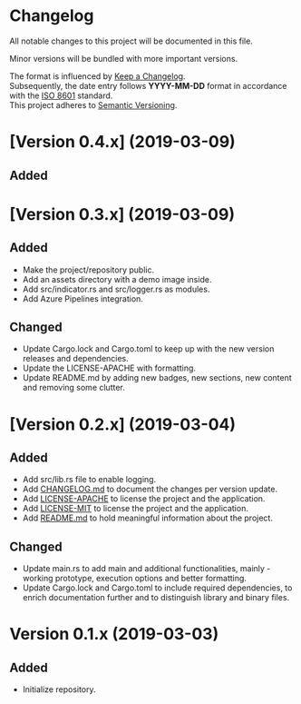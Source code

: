 # Changelog
All notable changes to this project will be documented in this file.

Minor versions will be bundled with more important versions.

The format is influenced by [Keep a Changelog](https://keepachangelog.com/en/1.0.0/). <br>
Subsequently, the date entry follows **YYYY-MM-DD** format  in accordance with the [ISO 8601](https://www.iso.org/iso-8601-date-and-time-format.html) standard. <br>
This project adheres to [Semantic Versioning](https://semver.org/spec/v2.0.0.html).

# [Version 0.4.x] (2019-03-09)
## Added

# [Version 0.3.x] (2019-03-09)
## Added
* Make the project/repository public.
* Add an assets directory with a demo image inside.
* Add src/indicator.rs and src/logger.rs as modules.
* Add Azure Pipelines integration.

## Changed
* Update Cargo.lock and Cargo.toml to keep up with the new version releases and dependencies.
* Update the LICENSE-APACHE with formatting.
* Update README.md by adding new badges, new sections, new content and removing some clutter.

# [Version 0.2.x] (2019-03-04)
## Added
* Add src/lib.rs file to enable logging.
* Add [CHANGELOG.md](CHANGELOG.md "Project's CHANGELOG.md file") to document the changes per version update.
* Add [LICENSE-APACHE](LICENSE-APACHE "Project's LICENSE-APACHE file") to license the project and the application.
* Add [LICENSE-MIT](LICENSE-MIT "Project's LICENSE-MIT file") to license the project and the application.
* Add [README.md](README.md "Project's README.md file") to hold meaningful information about the project.

## Changed
* Update main<span></span>.rs to add main and additional functionalities, mainly - working prototype, execution options and better formatting.
* Update Cargo.lock and Cargo.toml to include required dependencies, to enrich documentation further and to distinguish library and binary files.

# Version 0.1.x (2019-03-03)
## Added
* Initialize repository.

[Version 0.3.0]: https://github.com/0rganic/cli-timer/compare/49d4a0e..a7af660
[Version 0.3.0]: https://github.com/0rganic/cli-timer/compare/9d9193c..49d4a0e
[Version 0.2.0]: https://github.com/0rganic/cli-timer/compare/4f20db0..9d9193c